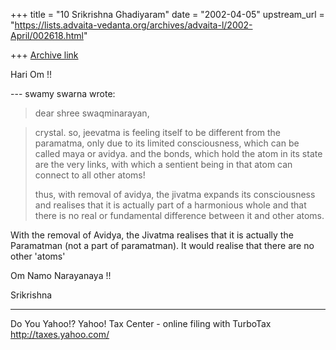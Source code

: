 +++
title = "10 Srikrishna Ghadiyaram"
date = "2002-04-05"
upstream_url = "https://lists.advaita-vedanta.org/archives/advaita-l/2002-April/002618.html"

+++
[Archive link](https://lists.advaita-vedanta.org/archives/advaita-l/2002-April/002618.html)

Hari Om !!

--- swamy swarna <swamyswarna at YAHOO.COM> wrote:
> dear shree swaqminarayan,
>

> crystal. so, jeevatma is feeling itself to be
> different from the paramatma, only due to its
> limited
> consciousness, which can be called maya or avidya.
> and
> the bonds, which hold the atom in its state are the
> very links, with which a sentient being in that atom
> can connect to all other atoms!
>
> thus, with removal of avidya, the jivatma expands
> its
> consciousness and realises that it is actually part
> of
> a harmonious whole and that there is no real or
> fundamental difference between it and other atoms.
>

With the removal of Avidya, the Jivatma realises that
it is actually the Paramatman (not a part of
paramatman). It would realise that there are no other
'atoms'

Om Namo Narayanaya !!

Srikrishna

__________________________________________________
Do You Yahoo!?
Yahoo! Tax Center - online filing with TurboTax
http://taxes.yahoo.com/

